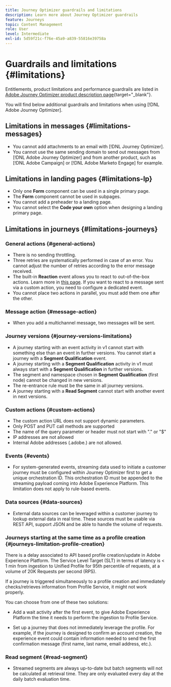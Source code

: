 ```yaml
---
title: Journey Optimizer guardrails and limitations
description: Learn more about Journey Optimizer guardrails
feature: Journeys
topic: Content Management
role: User
level: Intermediate
exl-id: 5d59f21c-f76e-45a9-a839-55816e39758a
---
```

# Guardrails and limitations {#limitations}

Entitlements, product limitations and performance guardrails are listed in [Adobe Journey Optimizer product description page](https://helpx.adobe.com/legal/product-descriptions/adobe-journey-optimizer.html){target="_blank"}.

You will find below additional guardrails and limitations when using [!DNL Adobe Journey Optimizer].

## Limitations in messages {#limitations-messages}

* You cannot add attachments to an email with [!DNL Journey Optimizer].
* You cannot use the same sending domain to send out messages from [!DNL Adobe Journey Optimizer] and from another product, such as [!DNL Adobe Campaign] or [!DNL Adobe Marketo Engage] for example.

## Limitations in landing pages {#limitations-lp}

* Only one **Form** component can be used in a single primary page.
* The **Form** component cannot be used in subpages.
* You cannot add a preheader to a landing page.
* You cannot select the **Code your own** option when designing a landing primary page.

## Limitations in journeys {#limitations-journeys}

### General actions {#general-actions}

* There is no sending throttling.
* Three retries are systematically performed in case of an error. You cannot adjust the number of retries according to the error message received.
* The built-in **Reaction** event allows you to react to out-of-the-box actions. Learn more in [this page](../building-journeys/reaction-events.md). If you want to react to a message sent via a custom action, you need to configure a dedicated event.
* You cannot place two actions in parallel, you must add them one after the other.

### Message action {#message-action}

* When you add a multichannel message, two messages will be sent.

### Journey versions {#journey-versions-limitations}

* A journey starting with an event activity in v1 cannot start with something else than an event in further versions. You cannot start a journey with a **Segment Qualification** event. 
* A journey starting with a **Segment Qualification** activity in v1 must always start with a **Segment Qualification** in further versions. 
* The segment and namespace chosen in **Segment Qualification** (first node) cannot be changed in new versions.
* The re-entrance rule must be the same in all journey versions.
* A journey starting with a **Read Segment** cannot start with another event in next versions.

### Custom actions {#custom-actions}

* The custom action URL does not support dynamic parameters.
* Only POST and PUT call methods are supported
* The name of the query parameter or header must not start with "." or "$"
* IP addresses are not allowed
* Internal Adobe addresses (.adobe.) are not allowed.

### Events {#events}

* For system-generated events, streaming data used to initiate a customer journey must be configured within Journey Optimizer first to get a unique orchestration ID. This orchestration ID must be appended to the streaming payload coming into Adobe Experience Platform. This limitation does not apply to rule-based events.

### Data sources {#data-sources}

* External data sources can be leveraged within a customer journey to lookup external data in real time. These sources must be usable via REST API, support JSON and be able to handle the volume of requests.

### Journeys starting at the same time as a profile creation {#journeys-limitation-profile-creation}
 
There is a delay associated to API based profile creation/update in Adobe Experience Platform. The Service Level Target (SLT) in terms of latency is < 1 min from ingestion to Unified Profile for 95th percentile of requests, at a volume of 20K Requests per second (RPS).

If a journey is triggered simultaneously to a profile creation and immediately checks/retrieves information from Profile Service, it might not work properly.

You can choose from one of these two solutions:

* Add a wait activity after the first event, to give Adobe Experience Platform the time it needs to perform the ingestion to Profile Service.

* Set up a journey that does not immediately leverage the profile. For example, if the journey is designed to confirm an account creation, the experience event could contain information needed to send the first confirmation message (first name, last name, email address, etc.). 

### Read segment {#read-segment}

* Streamed segments are always up-to-date but batch segments will not be calculated at retrieval time. They are only evaluated every day at the daily batch evaluation time.

